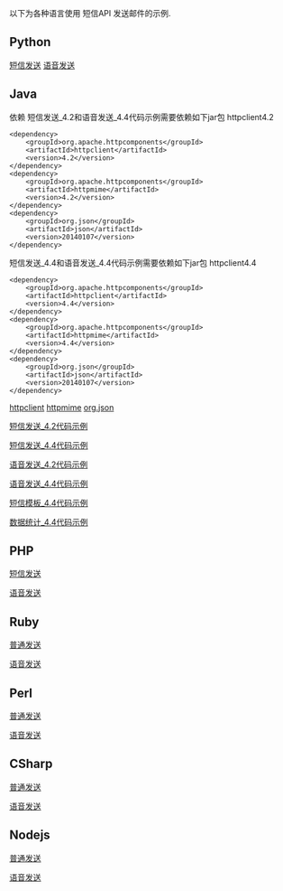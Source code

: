 以下为各种语言使用 短信API 发送邮件的示例.


## Python
[短信发送](sms/downloads/python/python_sms.py)
[语音发送](sms/downloads/python/python_voice.py)

## Java

依赖
短信发送_4.2和语音发送_4.4代码示例需要依赖如下jar包 httpclient4.2
```
<dependency>
    <groupId>org.apache.httpcomponents</groupId>
    <artifactId>httpclient</artifactId>
    <version>4.2</version>
</dependency>
<dependency>
    <groupId>org.apache.httpcomponents</groupId>
    <artifactId>httpmime</artifactId>
    <version>4.2</version>
</dependency>
<dependency>
    <groupId>org.json</groupId>
    <artifactId>json</artifactId>
    <version>20140107</version>
</dependency>
```
   
短信发送_4.4和语音发送_4.4代码示例需要依赖如下jar包 httpclient4.4
```
<dependency>
    <groupId>org.apache.httpcomponents</groupId>
    <artifactId>httpclient</artifactId>
    <version>4.4</version>
</dependency>
<dependency>
    <groupId>org.apache.httpcomponents</groupId>
    <artifactId>httpmime</artifactId>
    <version>4.4</version>
</dependency>
<dependency>
    <groupId>org.json</groupId>
    <artifactId>json</artifactId>
    <version>20140107</version>
</dependency>
```
    
[httpclient](http://mvnrepository.com/artifact/org.apache.httpcomponents/httpclient) [httpmime](http://mvnrepository.com/artifact/org.apache.httpcomponents/httpmime) [org.json](http://mvnrepository.com/artifact/org.json/json/20140107)

[短信发送_4.2代码示例](sms/downloads/java/SmsSend42.java)

[短信发送_4.4代码示例](sms/downloads/java/SmsSend44.java)

[语音发送_4.2代码示例](sms/downloads/java/VoiceSend42.java)

[语音发送_4.4代码示例](sms/downloads/java/VoiceSend44.java)

[短信模板_4.4代码示例](sms/downloads/java/SmsTemplate44.java)

[数据统计_4.4代码示例](sms/downloads/java/SmsDataStatistics44.java)


## PHP

[短信发送](sms/downloads/php/php_sms.php)

[语音发送](sms/downloads/php/php_voice.php)



## Ruby

[普通发送](sms/downloads/ruby/ruby_sms.rb)

[语音发送](sms/downloads/ruby/ruby_voice.rb)



## Perl

[普通发送](sms/downloads/perl/perl_sms.pm)

[语音发送](sms/downloads/perl/perl_voice.pm)



## CSharp

[普通发送](sms/downloads/csharp/csharp_sms.cs)

[语音发送](sms/downloads/csharp/csharp_voice.cs)



## Nodejs

[普通发送](sms/downloads/nodejs/nodejs_sms.js)

[语音发送](sms/downloads/nodejs/nodejs_voice.js)




